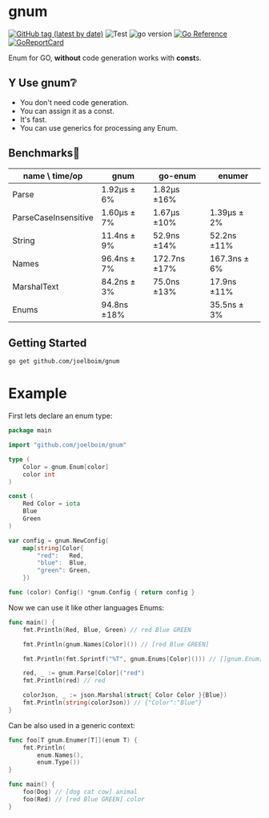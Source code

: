 # gnum

[![GitHub tag (latest by date)](https://img.shields.io/github/v/tag/joelboim/gnum)](https://github.com/joelboim/gnum/tags)
![Test](https://github.com/joelboim/gnum/actions/workflows/test.yml/badge.svg)
![go version](https://img.shields.io/badge/go-%3E%3D18-blue)
[![Go Reference](https://pkg.go.dev/badge/github.com/joelboim/gnum.svg)](https://pkg.go.dev/github.com/joelboim/gnum)
[![GoReportCard](https://goreportcard.com/badge/github.com/joelboim/gnum)](https://goreportcard.com/report/github.com/joelboim/gnum)

Enum for GO, **without** code generation works with **const**s.

## Y Use gnum:grey_question:

* You don't need code generation.
* You can assign it as a const.
* It's fast.
* You can use generics for processing any Enum.

## Benchmarks:dash:

| name   \     time/op | gnum        | go-enum      | enumer       |
|----------------------|-------------|--------------|--------------|
| Parse                | 1.92µs ± 6% | 1.82µs ±16%  |              |
| ParseCaseInsensitive | 1.60µs ± 7% | 1.67µs ±10%  | 1.39µs ± 2%  |
| String               | 11.4ns ± 9% | 52.9ns ±14%  | 52.2ns ±11%  |
| Names                | 96.4ns ± 7% | 172.7ns ±17% | 167.3ns ± 6% |
| MarshalText          | 84.2ns ± 3% | 75.0ns ±13%  | 17.9ns ±11%  |
| Enums                | 94.8ns ±18% |              | 35.5ns ± 3%  |

## Getting Started

```bash
go get github.com/joelboim/gnum
````

# Example

First lets declare an enum type:

```go
package main

import "github.com/joelboim/gnum"

type (
	Color = gnum.Enum[color]
	color int
)

const (
	Red Color = iota
	Blue
	Green
)

var config = gnum.NewConfig(
	map[string]Color{
		"red":   Red,
		"blue":  Blue,
		"green": Green,
	})

func (color) Config() *gnum.Config { return config }
```

Now we can use it like other languages Enums:

```go 
func main() {
	fmt.Println(Red, Blue, Green) // red Blue GREEN

	fmt.Println(gnum.Names[Color]()) // [red Blue GREEN]

	fmt.Println(fmt.Sprintf("%T", gnum.Enums[Color]())) // []gnum.Enum[gnum.color]

	red, _ := gnum.Parse[Color]("red")
	fmt.Println(red) // red

	colorJson, _ := json.Marshal(struct{ Color Color }{Blue})
	fmt.Println(string(colorJson)) // {"Color":"Blue"}
}
```

Can be also used in a generic context:

```go
func foo[T gnum.Enumer[T]](enum T) {
	fmt.Println(
		enum.Names(),
		enum.Type())
}

func main() {
	foo(Dog) // [dog cat cow] animal
	foo(Red) // [red Blue GREEN] color
}
```


